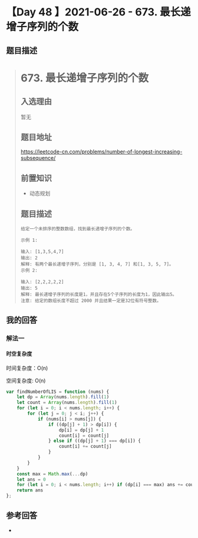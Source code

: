 # 【Day 48 】2021-06-26 - 673. 最长递增子序列的个数

## 题目描述

> # 673. 最长递增子序列的个数
>
> ## 入选理由
>
> 暂无
>
> ## 题目地址
>
> https://leetcode-cn.com/problems/number-of-longest-increasing-subsequence/
>
> ## 前置知识
>
> - 动态规划
> 
> ## 题目描述
>
> ```
> 给定一个未排序的整数数组，找到最长递增子序列的个数。
> 
>示例 1:
> 
>输入: [1,3,5,4,7]
> 输出: 2
> 解释: 有两个最长递增子序列，分别是 [1, 3, 4, 7] 和[1, 3, 5, 7]。
> 示例 2:
>
> 输入: [2,2,2,2,2]
>输出: 5
> 解释: 最长递增子序列的长度是1，并且存在5个子序列的长度为1，因此输出5。
> 注意: 给定的数组长度不超过 2000 并且结果一定是32位有符号整数。
> ```

## 我的回答

### 解法一

#### 时空复杂度

时间复杂度：O(n)

空间复杂度: O(n)



```JavaScript
var findNumberOfLIS = function (nums) {
    let dp = Array(nums.length).fill(1)
    let count = Array(nums.length).fill(1)
    for (let i = 0; i < nums.length; i++) {
        for (let j = 0; j < i; j++) {
            if (nums[i] > nums[j]) {
                if ((dp[j] + 1) > dp[i]) {
                    dp[i] = dp[j] + 1
                    count[i] = count[j]
                } else if ((dp[j] + 1) === dp[i]) {
                    count[i] += count[j]
                }
            }
        }
    }
    const max = Math.max(...dp)
    let ans = 0
    for (let i = 0; i < nums.length; i++) if (dp[i] === max) ans += count[i]
    return ans
};
```

## 参考回答

-
